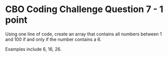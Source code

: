 # CBO Coding Challenge Question 7 - 1 point

Using one line of code, create an array that contains all numbers between 1 and 100 if and only if the number contains a 6.

Examples include 6, 16, 26.
